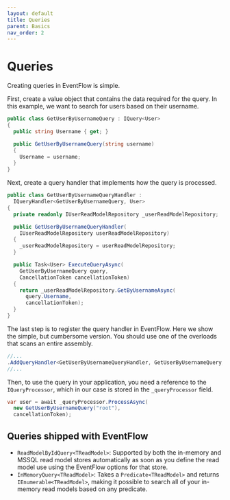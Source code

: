 ```yaml
---
layout: default
title: Queries
parent: Basics
nav_order: 2
---
```


# Queries

Creating queries in EventFlow is simple.

First, create a value object that contains the data required for the
query. In this example, we want to search for users based on their
username.

```csharp
public class GetUserByUsernameQuery : IQuery<User>
{
  public string Username { get; }

  public GetUserByUsernameQuery(string username)
  {
    Username = username;
  }
}
```

Next, create a query handler that implements how the query is processed.

```csharp
public class GetUserByUsernameQueryHandler :
  IQueryHandler<GetUserByUsernameQuery, User>
{
  private readonly IUserReadModelRepository _userReadModelRepository;

  public GetUserByUsernameQueryHandler(
    IUserReadModelRepository userReadModelRepository)
  {
    _userReadModelRepository = userReadModelRepository;
  }

  public Task<User> ExecuteQueryAsync(
    GetUserByUsernameQuery query,
    CancellationToken cancellationToken)
  {
    return _userReadModelRepository.GetByUsernameAsync(
      query.Username,
      cancellationToken);
  }
}
```

The last step is to register the query handler in EventFlow. Here we show
the simple, but cumbersome version. You should use one of the overloads
that scans an entire assembly.

```csharp
//...
.AddQueryHandler<GetUserByUsernameQueryHandler, GetUserByUsernameQuery, User>();
//...
```

Then, to use the query in your application, you need a reference
to the `IQueryProcessor`, which in our case is stored in the
`_queryProcessor` field.

```csharp
var user = await _queryProcessor.ProcessAsync(
  new GetUserByUsernameQuery("root"),
  cancellationToken);
```

## Queries shipped with EventFlow

-  `ReadModelByIdQuery<TReadModel>`: Supported by both the in-memory
   and MSSQL read model stores automatically as soon as you define the
   read model use using the EventFlow options for that store.
-  `InMemoryQuery<TReadModel>`: Takes a `Predicate<TReadModel>` and
   returns `IEnumerable<TReadModel>`, making it possible to search all
   of your in-memory read models based on any predicate.
